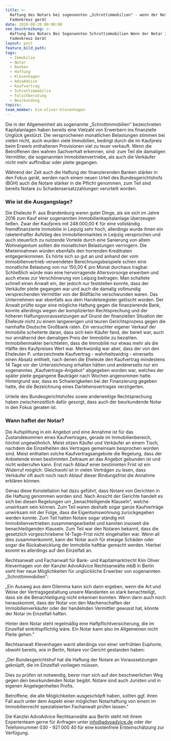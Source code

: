 ```yaml
---
title: >-
  Haftung des Notars bei sogenannten „Schrottimmobilien" - wenn der Notar ins
  Fadenkreuz gerät
date: 2018-08-20 00:00:00
seo_beschreibung: >-
  Haftung Des Notars Bei Sogenannten Schrottimmobilien Wenn der Notar Ins
  Fadenkreuz Gerät
layout: post
feature_bild_path:
tags:
  - Immobilie
  - Notar
  - Banken
  - Haftung
  - Klevenhagen
  - AdvoAdvice
  - Kaufvertrag
  - Schrottimmobilie
  - Falschberatung
  - Beurkundung
topics:
team_member: kim-oliver-klevenhagen
---
```


Die in der Allgemeinheit als sogenannte „Schrottimmobilien" bezeichneten Kapitalanlagen haben bereits eine Vielzahl von Erwerbern ins finanzielle Ungl&uuml;ck gest&uuml;rzt. Die versprochenen monatlichen Belastungen stimmen bei vielen nicht, auch wurden viele Immobilien, bedingt durch die im Kaufpreis beim Erwerb enthaltenen Provisionen viel zu teuer verkauft. Wenn die Betroffenen den wahren Sachverhalt erkennen, sind&nbsp; zum Teil die damaligen Vermittler, die sogenannten Immobilienvertriebe, als auch die Verk&auml;ufer nicht mehr auffindbar oder pleite gegangen.

W&auml;hrend der Zeit auch die Haftung der finanzierenden Banken st&auml;rker in den Fokus ger&auml;t, werden nach einem neuen Urteil des Bundesgerichtshofs (BGH) auch die Notare st&auml;rker in die Pflicht genommen, zum Teil sind bereits Notare zu Schadensersatzzahlungen verurteilt worden.

### Wie ist die Ausgangslage?

Die Eheleute P. aus Brandenburg waren guter Dinge, als sie sich im Jahre 2016 zum Kauf einer sogenannten Immobilienkapitalanlage &uuml;berzeugen lie&szlig;en. Zwar der Kaufpreis mit 248.000,00 € f&uuml;r eine vollst&auml;ndig fremdfinanzierte Immobilie in Leipzig sehr hoch, allerdings wurde ihnen ein raketenhafter Aufstieg des Immobilienmarktes in Leipzig versprochen und auch steuerlich zu nutzende Vorteile durch eine Sanierung von altem Wohneigentum sollten die monatlichen Belastungen verringern. Die Mieteinnahmen w&uuml;rden ebenfalls den horrenden Kreditraten entgegenkommen. Es h&ouml;rte sich so gut an und anhand der vom Immobilienvertrieb verwendeten Berechnungsbeispiele schien eine monatliche Belastung von nur 150,00 € pro Monat durchaus tragbar. Schlie&szlig;lich w&uuml;rde man eine hervorragende Altersvorsorge erwerben und auch etwas zur Versch&ouml;nerung von Leipzig beitragen. Man schaltete schnell einen Anwalt ein, der jedoch nur feststellen konnte, dass der Verk&auml;ufer pleite gegangen war und auch die damalig vollmundig versprechenden Vermittler von der Bildfl&auml;che verschwunden waren. Das Unternehmen war ebenfalls aus dem Handelsregister gel&ouml;scht worden. Der Anwalt pr&uuml;fte sogar eine m&ouml;gliche Haftung gegen die finanzierende Bank, konnte allerdings wegen der komplizierten Rechtsprechung und der h&ouml;heren Haftungsvoraussetzungen auf Grund der finanziellen Situation der Eheleute nicht zu einem langwierigen und teuren Gerichtsprozess gegen die namhafte Deutsche Gro&szlig;bank raten. Ein versuchter eigener Verkauf der Immobilie scheiterte daran, dass sich kein K&auml;ufer fand, der bereit war, auch nur ann&auml;hernd den damaligen Preis der Immobilie zu bezahlen. Immobilienmakler berichteten, dass die Immobilie nur etwas mehr als die H&auml;lfte des Kaufpreises Wert war. Merkw&uuml;rdig war aber, dass der von den Eheleuten P. unterzeichnete Kaufvertrag - wahrheitswidrig - einerseits einen Absatz enthielt, nach denen die Eheleute den Kaufvertrag mindestens 14 Tage vor der Unterzeichnung erhalten h&auml;tten und andererseits nur ein sogenanntes „Kaufvertrags-Angebot" abgegeben worden war, welches der sp&auml;ter pleite gegangene Bautr&auml;ger nach Wochen angenommen hatte. Hintergrund war, dass es Schwierigkeiten bei der Finanzierung gegeben hatte, die die Bezeichnung eines Darlehensvertrages verz&ouml;gerten.

Urteile des Bundesgerichtshofes sowie anderweitige Rechtsprechung haben zwischenzeitlich daf&uuml;r gesorgt, dass auch der beurkundende Notar in den Fokus geraten ist.

### Wann haftet der Notar?

Die Aufsplittung in ein Angebot und eine Annahme ist f&uuml;r das Zustandekommen eines Kaufvertrages, gerade im Immobilienbereich, h&ouml;chst ungew&ouml;hnlich. Meist sitzen K&auml;ufer und Verk&auml;ufer an einem Tisch, nachdem die Einzelheiten des Vertrages gemeinsam besprochen worden sind. Meist enthalten solche Kaufvertragsangebote die Regelung, dass der Anbietende einen bestimmten Zeitraum an das Angebot gebunden ist und nicht widerrufen kann. Erst nach Ablauf einer bestimmten Frist ist ein Widerruf m&ouml;glich. Gleichwohl ist in vielen Vertr&auml;gen zu lesen, dass Verk&auml;ufer oft auch noch nach Ablauf dieser Bindungsfrist die Annahme erkl&auml;ren k&ouml;nnen.

Genau diese Konstellation hat dazu gef&uuml;hrt, dass Notare von Gerichten in die Haftung genommen worden sind. Nach Ansicht der Gerichte handelt es sich bei diesen Regelungen um „benachteiligende Klauseln", welche unwirksam sein k&ouml;nnen. Zum Teil waren deshalb sogar ganze Kaufvertr&auml;ge unwirksam mit der Folge, dass die Eigentumswohnung zur&uuml;ckgegeben werden konnte. Zum Teil hatten Notare sogar st&auml;ndig mit Immobilienvertrieben zusammengearbeitet und kannten insoweit die benachteiligenden Klauseln. Zum Teil war den Notaren bekannt, dass die gesetzlich vorgeschriebene 14-Tage-Frist nicht eingehalten war. Wenn all dies zusammenkommt, kann der Notar auch f&uuml;r etwaige Sch&auml;den oder sogar die R&uuml;ckabwicklung der Immobilie haftbar gemacht werden. Hierbei kommt es allerdings auf den Einzelfall an.

Rechtsanwalt und Fachanwalt f&uuml;r Bank- und Kapitalmarktrecht Kim Oliver Klevenhagen von der Kanzlei AdvoAdvice Rechtsanw&auml;lte mbB in Berlin&nbsp; sieht hier neue M&ouml;glichkeiten f&uuml;r ungl&uuml;ckliche Erwerber von sogenannten „Schrottimmobilien":

„Ein Ausweg aus dem Dilemma kann sich dann ergeben, wenn die Art und Weise der Vertragsgestaltung unsere Mandanten so stark benachteiligt, dass sie die Benachteiligung nicht erkennen konnten. Wenn dann auch noch herauskommt, dass der Notar von den Machenschaften der Immobilienverk&auml;ufer oder der handelnden Vermittler gewusst hat, k&ouml;nnte der Notar im Einzelfall haften.

Hinter dem Notar steht regelm&auml;&szlig;ig eine Haftpflichtversicherung, die im Einzelfall eintrittspflichtig w&auml;re. Ein Notar kann also im Allgemeinen nicht Pleite gehen."

Rechtsanwalt Klevenhagen warnt allerdings von einer verfr&uuml;hten Euphorie, obwohl bereits, wie in Berlin, Notare vor Gericht gestanden haben:

„Der Bundesgerichtshof hat die Haftung der Notare an Voraussetzungen gekn&uuml;pft, die im Einzelfall vorliegen m&uuml;ssen.

Dies zu pr&uuml;fen ist notwendig, bevor man sich auf den beschwerlichen Weg gegen den beurkundenden Notar begibt. Notare sind auch Juristen und in eigenen Angelegenheiten Profis.

Betroffene, die alle M&ouml;glichkeiten ausgesch&ouml;pft haben, sollten ggf. ihren Fall auch unter dem Aspekt einer m&ouml;glichen Notarhaftung von einem im Immobilienrecht spezialisierten Fachanwalt pr&uuml;fen lassen."

Die Kanzlei AdvoAdvice Rechtsanw&auml;lte aus Berlin steht mit ihrem Expertenteam gerne f&uuml;r Anfragen unter info@advoadvice.de oder der Telefonnummer 030 - 921 000 40 f&uuml;r eine kostenfreie Ersteinsch&auml;tzung zur Verf&uuml;gung.